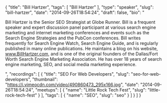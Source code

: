 {
  "title": "Bill Hartzer",
  "tags": [
    "Bill Hartzer"
  ],
  "type": "speaker",
  "slug": "bill-hartzer",
  "date": "2014-09-26T18:54:24",
  "draft": false,
  "bio": "<p>Bill Hartzer is the Senior SEO Strategist at Globe Runner. Bill is a frequent speaker and expert discussion panel participant at various search engine marketing and internet marketing conferences and events such as the Search Engine Strategies and the PubCon conferences. Bill writes frequently for Search Engine Watch, Search Engine Guide, and is regularly published in many online publications. He maintains a blog on his website, www.BillHartzer.com, and is one of the original founders of the Dallas/Fort Worth Search Engine Marketing Association. He has over 18 years of search engine marketing, SEO, and social media marketing experience.</p>",
  "recordings": [
    {
      "title": "SEO For Web Developers",
      "slug": "seo-for-web-developers",
      "thumbnail": "https://i.vimeocdn.com/video/490860473_295x166.jpg",
      "date": "2014-09-26T18:54:24",
      "meetups": [
        {
          "name": "Little Rock Tech Fest",
          "slug": "little-rock-tech-fest"
        }
      ],
      "tags": [
        {
          "name": "SEO",
          "slug": "seo"
        }
      ]
    }
  ]
}
